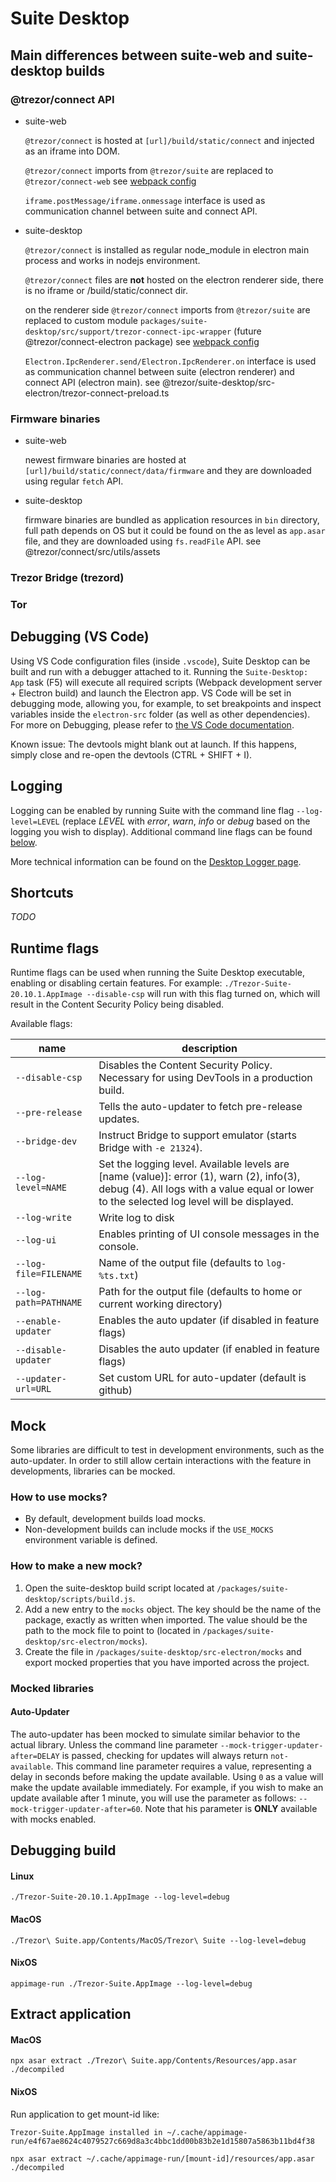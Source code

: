 # Suite Desktop

## Main differences between suite-web and suite-desktop builds

### @trezor/connect API

-   suite-web

    `@trezor/connect` is hosted at `[url]/build/static/connect` and injected as an iframe into DOM.

    `@trezor/connect` imports from `@trezor/suite` are replaced to `@trezor/connect-web` see [webpack config](../../packages/suite-build/configs/web.webpack.config.ts)

    `iframe.postMessage/iframe.onmessage` interface is used as communication channel between suite and connect API.

-   suite-desktop

    `@trezor/connect` is installed as regular node_module in electron main process and works in nodejs environment.

    `@trezor/connect` files are **not** hosted on the electron renderer side, there is no iframe or /build/static/connect dir.

    on the renderer side `@trezor/connect` imports from `@trezor/suite` are replaced to custom module `packages/suite-desktop/src/support/trezor-connect-ipc-wrapper` (future @trezor/connect-electron package) see [webpack config](../../packages/suite-build/configs/desktop.webpack.config.ts)

    `Electron.IpcRenderer.send/Electron.IpcRenderer.on` interface is used as communication channel between suite (electron renderer) and connect API (electron main). see @trezor/suite-desktop/src-electron/trezor-connect-preload.ts

### Firmware binaries

-   suite-web

    newest firmware binaries are hosted at `[url]/build/static/connect/data/firmware` and they are downloaded using regular `fetch` API.

-   suite-desktop

    firmware binaries are bundled as application resources in `bin` directory, full path depends on OS but it could be found on the as level as `app.asar` file, and they are downloaded using `fs.readFile` API. see @trezor/connect/src/utils/assets

### Trezor Bridge (trezord)

### Tor

## Debugging (VS Code)

Using VS Code configuration files (inside `.vscode`), Suite Desktop can be built and run with a debugger attached to it. Running the `Suite-Desktop: App` task (F5) will execute all required scripts (Webpack development server + Electron build) and launch the Electron app. VS Code will be set in debugging mode, allowing you, for example, to set breakpoints and inspect variables inside the `electron-src` folder (as well as other dependencies). For more on Debugging, please refer to [the VS Code documentation](https://code.visualstudio.com/docs/editor/debugging).

Known issue: The devtools might blank out at launch. If this happens, simply close and re-open the devtools (CTRL + SHIFT + I).

## Logging

Logging can be enabled by running Suite with the command line flag `--log-level=LEVEL` (replace _LEVEL_ with _error_, _warn_, _info_ or _debug_ based on the logging you wish to display). Additional command line flags can be found [below](#runtime-flags).

More technical information can be found on the [Desktop Logger page](../misc/desktop_logger.md).

## Shortcuts

_TODO_

## Runtime flags

Runtime flags can be used when running the Suite Desktop executable, enabling or disabling certain features. For example: `./Trezor-Suite-20.10.1.AppImage --disable-csp` will run with this flag turned on, which will result in the Content Security Policy being disabled.

Available flags:

| name                  | description                                                                                                                                                                            |
| --------------------- | -------------------------------------------------------------------------------------------------------------------------------------------------------------------------------------- |
| `--disable-csp`       | Disables the Content Security Policy. Necessary for using DevTools in a production build.                                                                                              |
| `--pre-release`       | Tells the auto-updater to fetch pre-release updates.                                                                                                                                   |
| `--bridge-dev`        | Instruct Bridge to support emulator (starts Bridge with `-e 21324`).                                                                                                                   |
| `--log-level=NAME`    | Set the logging level. Available levels are [name (value)]: error (1), warn (2), info(3), debug (4). All logs with a value equal or lower to the selected log level will be displayed. |
| `--log-write`         | Write log to disk                                                                                                                                                                      |
| `--log-ui`            | Enables printing of UI console messages in the console.                                                                                                                                |
| `--log-file=FILENAME` | Name of the output file (defaults to `log-%ts.txt`)                                                                                                                                    |
| `--log-path=PATHNAME` | Path for the output file (defaults to home or current working directory)                                                                                                               |
| `--enable-updater`    | Enables the auto updater (if disabled in feature flags)                                                                                                                                |
| `--disable-updater`   | Disables the auto updater (if enabled in feature flags)                                                                                                                                |
| `--updater-url=URL`   | Set custom URL for auto-updater (default is github)                                                                                                                                    |

## Mock

Some libraries are difficult to test in development environments, such as the auto-updater. In order to still allow certain interactions with the feature in developments, libraries can be mocked.

### How to use mocks?

-   By default, development builds load mocks.
-   Non-development builds can include mocks if the `USE_MOCKS` environment variable is defined.

### How to make a new mock?

1. Open the suite-desktop build script located at `/packages/suite-desktop/scripts/build.js`.
2. Add a new entry to the `mocks` object. The key should be the name of the package, exactly as written when imported. The value should be the path to the mock file to point to (located in `/packages/suite-desktop/src-electron/mocks`).
3. Create the file in `/packages/suite-desktop/src-electron/mocks` and export mocked properties that you have imported across the project.

### Mocked libraries

#### Auto-Updater

The auto-updater has been mocked to simulate similar behavior to the actual library. Unless the command line parameter `--mock-trigger-updater-after=DELAY` is passed, checking for updates will always return `not-available`. This command line parameter requires a value, representing a delay in seconds before making the update available. Using `0` as a value will make the update available immediately. For example, if you wish to make an update available after 1 minute, you will use the parameter as follows: `--mock-trigger-updater-after=60`. Note that his parameter is **ONLY** available with mocks enabled.

## Debugging build

#### Linux

`./Trezor-Suite-20.10.1.AppImage --log-level=debug`

#### MacOS

`./Trezor\ Suite.app/Contents/MacOS/Trezor\ Suite --log-level=debug`

#### NixOS

`appimage-run ./Trezor-Suite.AppImage --log-level=debug`

## Extract application

#### MacOS

`npx asar extract ./Trezor\ Suite.app/Contents/Resources/app.asar ./decompiled`

#### NixOS

Run application to get mount-id like:

```
Trezor-Suite.AppImage installed in ~/.cache/appimage-run/e4f67ae8624c4079527c669d8a3c4bbc1dd00b83b2e1d15807a5863b11bd4f38
```

`npx asar extract ~/.cache/appimage-run/[mount-id]/resources/app.asar ./decompiled`
